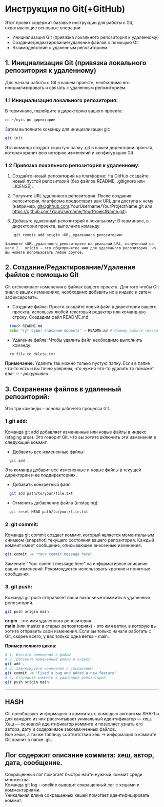 # Инструкция по Git(+GitHub)  

Этот проект содержит базовые инструкции для работы с Git, охватывающие основные операции:  

* Инициализация Git (привязка локального репозитория к удаленному)  
* Создание/редактирование/удаление файлов с помощью Git  
* Взаимодействие с удаленным репозиторием


## 1. Инициализация Git (привязка локального репозитория к удаленному)  

Для начала работы с Git в вашем проекте, необходимо его инициализировать и связать с удаленным репозиторием.

### **1.1 Инициализация локального репозитория:**  

В терминале, перейдите в директорию вашего проекта:
```bash
cd ~/путь до директории
```  

Затем выполните команду для инициализации git:  
```bash
git init
```

Эта команда создаст скрытую папку .git в вашей директории проекта, которая хранит всю историю изменений и конфигурацию Git.

### **1.2 Привязка локального репозитория к удаленному:**  

1. Создайте новый репозиторий на платформе: На GitHub создайте новый пустой репозиторий (без файлов README, .gitignore или LICENSE).  

2. Получите URL удаленного репозитория: После создания репозитория, платформа предоставит вам URL для доступа к нему (например, git@github.com:YourUsername/YourProjectName.git или https://github.com/YourUsername/YourProjectName.git).  

3. Добавьте удаленный репозиторий к локальному: В терминале, в директории проекта, выполните команду:  
  
```bash
    git remote add origin <URL_удаленного_репозитория>
```  

    Замените <URL_удаленного_репозитория> на реальный URL, полученный на шаге 2.  origin - это общепринятое имя для удаленного репозитория, но вы можете использовать любое другое.  


## 2. Создание/Редактирование/Удаление файлов с помощью Git  

Git отслеживает изменения в файлах вашего проекта. Для того чтобы Git знал о ваших изменениях, необходимо добавить их в индекс и затем зафиксировать.

*  Создание файла: Просто создайте новый файл в директории вашего проекта, используя любой текстовый редактор или командную строку. Cоздадим файл README.md  

```bash
  touch README.md   
  echo "тут будет описание проекта" > README.md # Пример записи текста в файл  
```

* Удаление файла: Чтобы удалить файл необходимо выполнить команду:  

```bash  
  rm file_to_delete.txt   
```  

**Примечание:** Удалить так можно только пустую папку. Если в папке что-то есть и вы точно уверены, что нужно что-то удалить то поможет влаг -r - _рекурсивно_  


## 3. Сохранение файлов в удаленный репозиторий:    

Эти три команды - основа рабочего процесса Git.

### 1.git add:  

Команда git add добавляет измененные или новые файлы в индекс (staging area). Это говорит Git, что вы хотите включить эти изменения в следующий коммит.  

* Добавить все измененные файлы:     
```bash
  git add .  
```
  
  Эта команда добавит все измененные и новые файлы в текущей директории и ее поддиректориях.  

* Добавить конкретный файл:  
  
```bash
  git add path/to/your/file.txt  
```  

* Отменить добавление файла (unstaging):  

```bash
  git reset HEAD path/to/your/file.txt   
```   

### 2. git commit:  

Команда git commit создает коммит, который является моментальным снимком (snapshot) текущего состояния вашего репозитория. Каждый коммит имеет сообщение, описывающее внесенные изменения.  


```bash
git commit -m "Your commit message here"  
```  

Замените "Your commit message here" на информативное описание ваших изменений. Рекомендуется использовать краткие и понятные сообщения.  

### 3. git push:  

Команда git push отправляет ваши локальные коммиты в удаленный репозиторий.  


```bash  
git push origin main  
```  

**origin** - это имя удаленного репозитория  
**main** (или master в старых репозиториях) - это имя ветки, в которую вы хотите отправить свои изменения. Если вы только начали работать с Git, скорее всего, у вас только одна ветка - main.  

**Пример полного цикла:**  


```bash
# 1. Внесите изменения в файлы
# 2. Добавьте измененные файлы в индекс
git add .
# 3. Зафиксируйте изменения с сообщением
git commit -m "Fixed a bug and added a new feature"
# 4. Отправьте коммиты в удаленный репозиторий
git push origin main
```  
---  

## HASH  

Git преобразует информацию о коммитах с помощью алгоритма SHA-1 и для каждого из них рассчитывает уникальный идентификатор — хеш.  
Хеш — основной идентификатор коммита и позволяет узнать его автора, дату и содержимое закоммиченных файлов.  
Все хеши, а также таблицу соответствий хеш → информация о коммите Git хранит в папке .git.  


## Лог содержит описание коммита: хеш, автор, дата, сообщение.  


Сокращенный лог помогает быстро найти нужный коммит среди множества.  
Команда git log --oneline выводит сокращенный лог с хешами и комментариями.  
Уникальная длина сокращенных хешей помогает идентифицировать коммит.  

